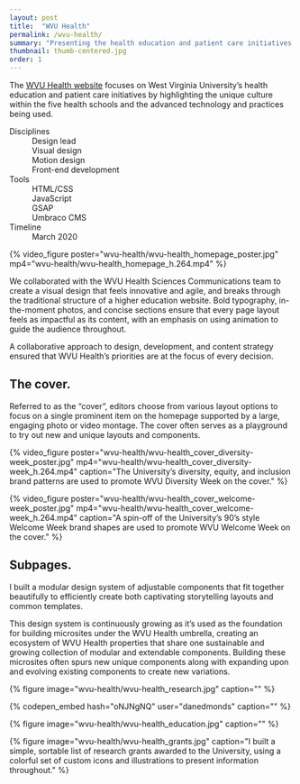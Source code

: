 ```yaml
---
layout: post
title:  "WVU Health"
permalink: /wvu-health/
summary: "Presenting the health education and patient care initiatives."
thumbnail: thumb-centered.jpg
order: 1
---
```


The [WVU Health website](https://health.wvu.edu/) focuses on West Virginia University’s health education and patient care initiatives by highlighting the unique culture within the five health schools and the advanced technology and practices being used. 

<dl class="meta">
    <div>
        <dt>Disciplines</dt>
        <dd>Design lead</dd>
        <dd>Visual design</dd>
        <dd>Motion design</dd>
        <dd>Front-end development</dd>
    </div>
    <div>
        <dt>Tools</dt>
        <dd>HTML/CSS</dd>
        <dd>JavaScript</dd>
        <dd>GSAP</dd>
        <dd>Umbraco CMS</dd>
    </div>
    <div>
        <dt>Timeline</dt>
        <dd>March 2020</dd>
    </div>
</dl>

{% video_figure poster="wvu-health/wvu-health_homepage_poster.jpg" mp4="wvu-health/wvu-health_homepage_h.264.mp4" %}

We collaborated with the WVU Health Sciences Communications team to create a visual design that feels innovative and agile, and breaks through the traditional structure of a higher education website. Bold typography, in-the-moment photos, and concise sections ensure that every page layout feels as impactful as its content, with an emphasis on using animation to guide the audience throughout.

A collaborative approach to design, development, and content strategy ensured that WVU Health’s priorities are at the focus of every decision.

## The cover.

Referred to as the “cover”, editors choose from various layout options to focus on a single prominent item on the homepage supported by a large, engaging photo or video montage. The cover often serves as a playground to try out new and unique layouts and components.

{% video_figure poster="wvu-health/wvu-health_cover_diversity-week_poster.jpg" mp4="wvu-health/wvu-health_cover_diversity-week_h.264.mp4" caption="The University’s diversity, equity, and inclusion brand patterns are used to promote WVU Diversity Week on the cover." %}

{% video_figure poster="wvu-health/wvu-health_cover_welcome-week_poster.jpg" mp4="wvu-health/wvu-health_cover_welcome-week_h.264.mp4" caption="A spin-off of the University’s 90’s style Welcome Week brand shapes are used to promote WVU Welcome Week on the cover." %}

## Subpages.

I built a modular design system of adjustable components that fit together beautifully to efficiently create both captivating storytelling layouts and common templates.

This design system is continuously growing as it’s used as the foundation for building microsites under the WVU Health umbrella, creating an ecosystem of WVU Health properties that share one sustainable and growing collection of modular and extendable components. Building these microsites often spurs new unique components along with expanding upon and evolving existing components to create new variations.

{% figure image="wvu-health/wvu-health_research.jpg" caption="" %}

{% codepen_embed hash="oNJNgNQ" user="danedmonds" caption="" %}

{% figure image="wvu-health/wvu-health_education.jpg" caption="" %}

{% figure image="wvu-health/wvu-health_grants.jpg" caption="I built a simple, sortable list of research grants awarded to the University, using a colorful set of custom icons and illustrations to present information throughout." %}

<!-- {% codepen_embed hash="NWejppW" user="danedmonds" caption="" %} -->

